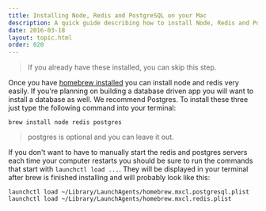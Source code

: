 ```yaml
---
title: Installing Node, Redis and PostgreSQL on your Mac
description: A quick guide describing how to install Node, Redis and PostgreSQL on OS X.
date: 2016-03-18
layout: topic.html
order: 020
---
```


> If you already have these installed, you can skip this step.

Once you have [homebrew installed](/v1/guides/installing-homebrew-on-your-mac.html) you can install node and redis very easily. If you're planning on building a database driven app you will want to install a database as well. We recommend Postgres. To install these three just type the following command into your terminal:

`brew install node redis postgres`

> postgres is optional and you can leave it out.

If you don't want to have to manually start the redis and postgres servers each time your computer restarts you should be sure to run the commands that start with `launchctl load ...`. They will be displayed in your terminal after brew is finished installing and will probably look like this:

```
launchctl load ~/Library/LaunchAgents/homebrew.mxcl.postgresql.plist
launchctl load ~/Library/LaunchAgents/homebrew.mxcl.redis.plist
```